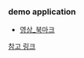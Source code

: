
### demo application
- [영상_북마크](https://youtu.be/her_7pa0vrg?t=6675)


[참고 링크](https://youtu.be/her_7pa0vrg?t=7410)
